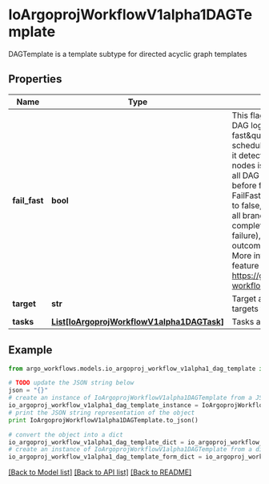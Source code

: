 # IoArgoprojWorkflowV1alpha1DAGTemplate

DAGTemplate is a template subtype for directed acyclic graph templates

## Properties

Name | Type | Description | Notes
------------ | ------------- | ------------- | -------------
**fail_fast** | **bool** | This flag is for DAG logic. The DAG logic has a built-in \&quot;fail fast\&quot; feature to stop scheduling new steps, as soon as it detects that one of the DAG nodes is failed. Then it waits until all DAG nodes are completed before failing the DAG itself. The FailFast flag default is true,  if set to false, it will allow a DAG to run all branches of the DAG to completion (either success or failure), regardless of the failed outcomes of branches in the DAG. More info and example about this feature at https://github.com/argoproj/argo-workflows/issues/1442 | [optional] 
**target** | **str** | Target are one or more names of targets to execute in a DAG | [optional] 
**tasks** | [**List[IoArgoprojWorkflowV1alpha1DAGTask]**](IoArgoprojWorkflowV1alpha1DAGTask.md) | Tasks are a list of DAG tasks | 

## Example

```python
from argo_workflows.models.io_argoproj_workflow_v1alpha1_dag_template import IoArgoprojWorkflowV1alpha1DAGTemplate

# TODO update the JSON string below
json = "{}"
# create an instance of IoArgoprojWorkflowV1alpha1DAGTemplate from a JSON string
io_argoproj_workflow_v1alpha1_dag_template_instance = IoArgoprojWorkflowV1alpha1DAGTemplate.from_json(json)
# print the JSON string representation of the object
print IoArgoprojWorkflowV1alpha1DAGTemplate.to_json()

# convert the object into a dict
io_argoproj_workflow_v1alpha1_dag_template_dict = io_argoproj_workflow_v1alpha1_dag_template_instance.to_dict()
# create an instance of IoArgoprojWorkflowV1alpha1DAGTemplate from a dict
io_argoproj_workflow_v1alpha1_dag_template_form_dict = io_argoproj_workflow_v1alpha1_dag_template.from_dict(io_argoproj_workflow_v1alpha1_dag_template_dict)
```
[[Back to Model list]](../README.md#documentation-for-models) [[Back to API list]](../README.md#documentation-for-api-endpoints) [[Back to README]](../README.md)


